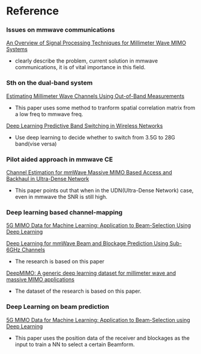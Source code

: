 # Reference

### Issues on mmwave communications 

[An Overview of Signal Processing Techniques
for Millimeter Wave MIMO Systems](https://ieeexplore.ieee.org/stamp/stamp.jsp?tp=&arnumber=7400949)
* clearly describe the problem, current solution in mmwave communications, it is of vital importance in this field.

### Sth on the dual-band system

[Estimating Millimeter Wave Channels Using
Out-of-Band Measurements](https://ieeexplore.ieee.org/document/7888146/)
* This paper uses some method to tranform spatial correlation matrix from a low freq to mmwave freq.

[Deep Learning Predictive Band Switching in
Wireless Networks](https://arxiv.org/pdf/1910.05305v1.pdf)
* Use deep learning to decide whether to switch from 3.5G to 28G band(vise versa)

### Pilot aided approach in mmwave CE

[Channel Estimation for mmWave Massive MIMO
Based Access and Backhaul in Ultra-Dense Network](https://ieeexplore.ieee.org/document/7511578)

* This paper points out that when in the UDN(Ultra-Dense Network) case, even in mmwave the SNR is still high.

### Deep learning based channel-mapping

[5G MIMO Data for Machine Learning: Application to Beam-Selection Using Deep Learning](https://ieeexplore.ieee.org/document/8503086)

[Deep Learning for mmWave Beam and
Blockage Prediction Using Sub-6GHz Channels](http://arxiv.org/abs/1910.02900)

* The research is based on this paper

[DeepMIMO: A generic deep learning dataset for millimeter wave and massive MIMO applications](https://arxiv.org/abs/1902.06435)

* The dataset of the research is based on this paper.

### Deep Learning on beam prediction

[5G MIMO Data for Machine Learning:
Application to Beam-Selection using Deep Learning](https://ieeexplore.ieee.org/document/8503086)
* This paper uses the position data of the receiver and blockages as the input to train a NN to select a certain Beamform.

